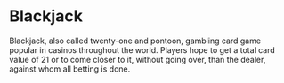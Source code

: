 # Blackjack
Blackjack, also called twenty-one and pontoon, gambling card game popular in casinos throughout the world. Players hope to get a total card value of 21 or to come closer to it, without going over, than the dealer, against whom all betting is done.
